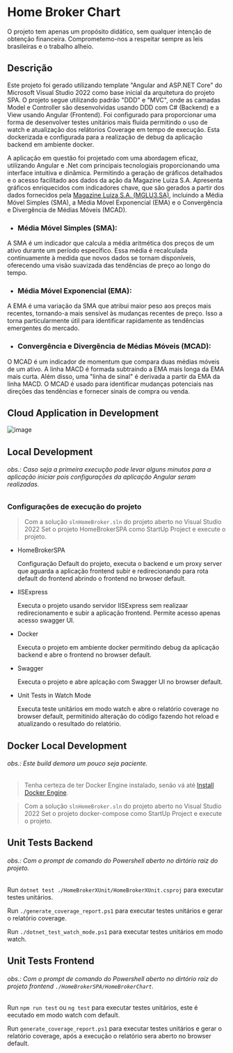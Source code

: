 # Home Broker Chart
O projeto tem apenas um propósito didático, sem qualquer intenção de obtenção financeira. Comprometemo-nos a respeitar sempre as leis brasileiras e o trabalho alheio.

## Descrição 

 Este projeto foi gerado utilizando template "Angular and ASP.NET Core" do Microsoft Visual Studio 2022 como base inicial da arquitetura do projeto SPA. O projeto segue utilizando padrão "DDD" e "MVC", onde as camadas Model e Controller são desenvolvidas usando DDD com C# (Backend) e a View usando Angular (Frontend). Foi configurado para proporcionar uma forma de desenvolver testes unitários mais fluida permitindo o uso de watch e atualização dos relátorios Coverage em tempo de execução. Esta dockerizada e configurada para a realização de debug da aplicação backend em ambiente docker.

 A aplicação em questão foi projetado com uma abordagem eficaz, utilizando Angular e .Net com principais tecnologiais proporcionando uma interface intuitiva e dinâmica. Permitindo a geração de gráficos detalhados e o acesso facilitado aos dados da ação da Magazine Luiza S.A.
Apresenta gráficos enriquecidos com indicadores chave, que são gerados a partir dos dados fornecidos pela [Magazine Luiza S.A. (MGLU3.SA)](https://br.financas.yahoo.com/quote/MGLU3.SA/history?interval=1d&filter=history&frequency=1d&guccounter=1&guce_referrer=aHR0cDovL2FsZXhmYXJpYWtvZi5jb206MzAwMi8&guce_referrer_sig=AQAAAC62RafgCLzqA0qFspCgB_bTkTVwGdqun-n006ne9WxHBr6aJIwlpEtfEFqGrA0VqiJFJYhQjI4g0ofX_8-uzOjnXYYUtDXe9RpeaRJakvRswjrJ7e9Inwx61bSMMj8CzPS5Pg6wVaXiTKNd0oMLabeZRO8nn70DDpEJcamNVzpy), incluindo a Média Móvel Simples (SMA), a Média Móvel Exponencial (EMA) e o Convergência e Divergência de Médias Móveis (MCAD).

* ### Média Móvel Simples (SMA):
A SMA é um indicador que calcula a média aritmética dos preços de um ativo durante um período específico. Essa média é recalculada continuamente à medida que novos dados se tornam disponíveis, oferecendo uma visão suavizada das tendências de preço ao longo do tempo.

* ### Média Móvel Exponencial (EMA):
A EMA é uma variação da SMA que atribui maior peso aos preços mais recentes, tornando-a mais sensível às mudanças recentes de preço. Isso a torna particularmente útil para identificar rapidamente as tendências emergentes do mercado.

* ### Convergência e Divergência de Médias Móveis (MCAD):
O MCAD é um indicador de momentum que compara duas médias móveis de um ativo. A linha MACD é formada subtraindo a EMA mais longa da EMA mais curta. Além disso, uma "linha de sinal" é derivada a partir da EMA da linha MACD. O MCAD é usado para identificar mudanças potenciais nas direções das tendências e fornecer sinais de compra ou venda.


## Cloud Application in Development 
![image](https://github.com/alexfariakof/Home_Broker_Chart/assets/42475620/4c98b5ca-7628-4c27-b32e-556897a05c1d)

## Local Development
###### obs.: Caso seja a primeira execução pode levar alguns minutos para a aplicação iniciar pois configurações da aplicação Angular seram realizadas.
### Configurações de execução do projeto
> Com a solução ```slnHomeBroker.sln``` do projeto aberto no Visual Studio 2022 Set o projeto HomeBrokerSPA como StartUp Project e execute o projeto. 
 * HomeBrokerSPA

   Configuração Default do projeto, executa o backend e um proxy server que aguarda a aplicação frontend subir e redirecionando para rota default do frontend abrindo o frontend no brwoser default.
 
 * IISExpress
   
   Executa o projeto usando servidor IISExpress sem realizaar redirecionamento e subir a aplicação frontend. Permite acesso apenas acesso swagger UI.
   
 * Docker
   
   Executa o projeto em ambiente docker permitindo debug da aplicação backend e abre o frontend no browser default.
   
 * Swagger

   Executa o projeto e abre aplcação com Swagger UI no browser default.
   
 * Unit Tests in Watch Mode
   
   Executa teste unitários em modo watch e abre o relatório coverage no browser default, permitinido alteração do código fazendo hot reload e atualizando o resultado do relatório.

## Docker Local Development
###### obs.: Este build demora um pouco seja paciente.

> Tenha certeza de ter Docker Engine instalado, senão vá até [Install Docker Engine](https://docs.docker.com/engine/install/).

> Com a solução ```slnHomeBroker.sln``` do projeto aberto no Visual Studio 2022 Set o projeto docker-compose como StartUp Project e execute o projeto. 
 
## Unit Tests Backend
###### obs.: Com o prompt de comando do Powershell aberto no dirtório raiz do projeto.

Run `dotnet test ./HomeBrokerXUnit/HomeBrokerXUnit.csproj` para executar testes unitários.

Run `./generate_coverage_report.ps1` para executar testes unitários e gerar o relatório coverage.

Run `./dotnet_test_watch_mode.ps1` para executar testes unitários em modo watch.


## Unit Tests Frontend
###### obs.: Com o prompt de comando do Powershell aberto no dirtório raiz do projeto frontend  ```./HomeBrokerSPA/HomeBrokerChart```.

Run `npm run test` ou `ng test` para executar testes unitários, este é eecutado em modo watch com default.

Run `generate_coverage_report.ps1` para executar testes unitários e gerar o relatório coverage, após a execução o relatório sera aberto no browser default.
